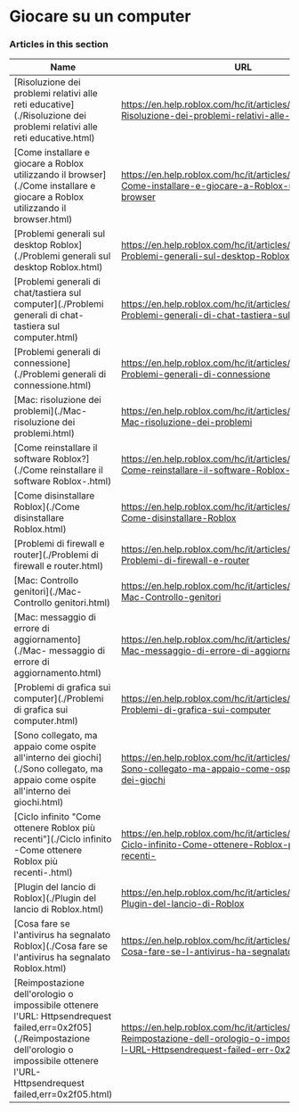 # Giocare su un computer  
### Articles in this section
Name|URL
-|-
[Risoluzione dei problemi relativi alle reti educative](./Risoluzione dei problemi relativi alle reti educative.html) |https://en.help.roblox.com/hc/it/articles/115005744663-Risoluzione-dei-problemi-relativi-alle-reti-educative
[Come installare e giocare a Roblox utilizzando il browser](./Come installare e giocare a Roblox utilizzando il browser.html) |https://en.help.roblox.com/hc/it/articles/204473560-Come-installare-e-giocare-a-Roblox-utilizzando-il-browser
[Problemi generali sul desktop Roblox](./Problemi generali sul desktop Roblox.html) |https://en.help.roblox.com/hc/it/articles/203312870-Problemi-generali-sul-desktop-Roblox
[Problemi generali di chat/tastiera sul computer](./Problemi generali di chat-tastiera sul computer.html) |https://en.help.roblox.com/hc/it/articles/203313040-Problemi-generali-di-chat-tastiera-sul-computer
[Problemi generali di connessione](./Problemi generali di connessione.html) |https://en.help.roblox.com/hc/it/articles/203312880-Problemi-generali-di-connessione
[Mac: risoluzione dei problemi](./Mac- risoluzione dei problemi.html) |https://en.help.roblox.com/hc/it/articles/203312990-Mac-risoluzione-dei-problemi
[Come reinstallare il software Roblox?](./Come reinstallare il software Roblox-.html) |https://en.help.roblox.com/hc/it/articles/203312910-Come-reinstallare-il-software-Roblox-
[Come disinstallare Roblox](./Come disinstallare Roblox.html) |https://en.help.roblox.com/hc/it/articles/203312980-Come-disinstallare-Roblox
[Problemi di firewall e router](./Problemi di firewall e router.html) |https://en.help.roblox.com/hc/it/articles/203312840-Problemi-di-firewall-e-router
[Mac: Controllo genitori](./Mac- Controllo genitori.html) |https://en.help.roblox.com/hc/it/articles/203313010-Mac-Controllo-genitori
[Mac: messaggio di errore di aggiornamento](./Mac- messaggio di errore di aggiornamento.html) |https://en.help.roblox.com/hc/it/articles/203313000-Mac-messaggio-di-errore-di-aggiornamento
[Problemi di grafica sui computer](./Problemi di grafica sui computer.html) |https://en.help.roblox.com/hc/it/articles/203312790-Problemi-di-grafica-sui-computer
[Sono collegato, ma appaio come ospite all'interno dei giochi](./Sono collegato, ma appaio come ospite all'interno dei giochi.html) |https://en.help.roblox.com/hc/it/articles/205211416-Sono-collegato-ma-appaio-come-ospite-all-interno-dei-giochi
[Ciclo infinito "Come ottenere Roblox più recenti"](./Ciclo infinito -Come ottenere Roblox più recenti-.html) |https://en.help.roblox.com/hc/it/articles/203312940-Ciclo-infinito-Come-ottenere-Roblox-pi%C3%B9-recenti-
[Plugin del lancio di Roblox](./Plugin del lancio di Roblox.html) |https://en.help.roblox.com/hc/it/articles/203313020-Plugin-del-lancio-di-Roblox
[Cosa fare se l'antivirus ha segnalato Roblox](./Cosa fare se l'antivirus ha segnalato Roblox.html) |https://en.help.roblox.com/hc/it/articles/203313030-Cosa-fare-se-l-antivirus-ha-segnalato-Roblox
[Reimpostazione dell'orologio o impossibile ottenere l'URL: Httpsendrequest failed,err=0x2f05](./Reimpostazione dell'orologio o impossibile ottenere l'URL- Httpsendrequest failed,err=0x2f05.html) |https://en.help.roblox.com/hc/it/articles/203312830-Reimpostazione-dell-orologio-o-impossibile-ottenere-l-URL-Httpsendrequest-failed-err-0x2f05